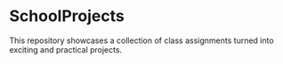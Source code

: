 # SchoolProjects
This repository showcases a collection of class assignments turned into exciting and practical projects.
